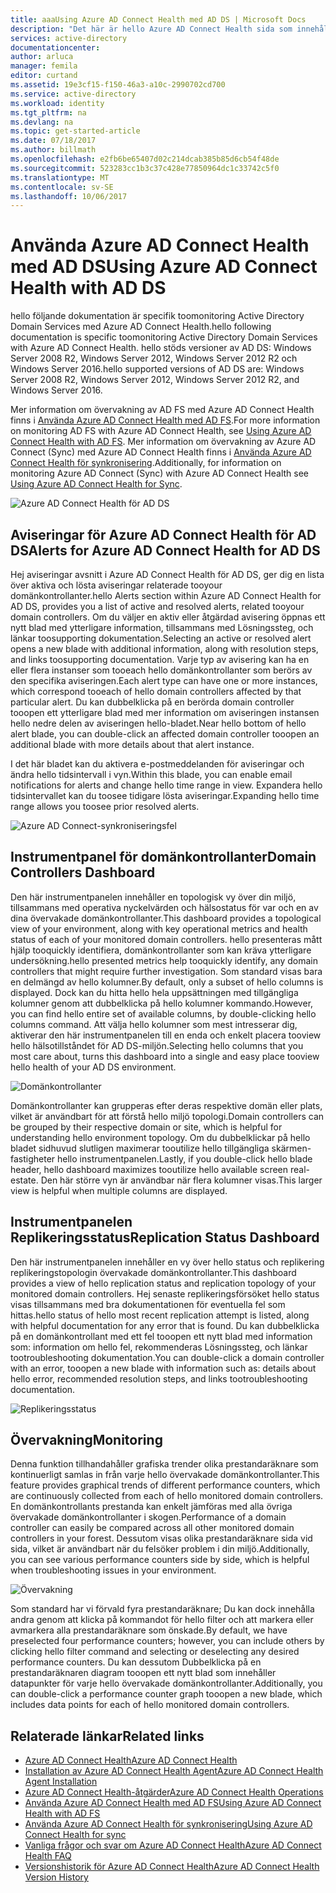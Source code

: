 ```yaml
---
title: aaaUsing Azure AD Connect Health med AD DS | Microsoft Docs
description: "Det här är hello Azure AD Connect Health sida som innehåller information om hur toomonitor AD DS."
services: active-directory
documentationcenter: 
author: arluca
manager: femila
editor: curtand
ms.assetid: 19e3cf15-f150-46a3-a10c-2990702cd700
ms.service: active-directory
ms.workload: identity
ms.tgt_pltfrm: na
ms.devlang: na
ms.topic: get-started-article
ms.date: 07/18/2017
ms.author: billmath
ms.openlocfilehash: e2fb6be65407d02c214dcab385b85d6cb54f48de
ms.sourcegitcommit: 523283cc1b3c37c428e77850964dc1c33742c5f0
ms.translationtype: MT
ms.contentlocale: sv-SE
ms.lasthandoff: 10/06/2017
---
```

# <a name="using-azure-ad-connect-health-with-ad-ds"></a><span data-ttu-id="0bf6b-103">Använda Azure AD Connect Health med AD DS</span><span class="sxs-lookup"><span data-stu-id="0bf6b-103">Using Azure AD Connect Health with AD DS</span></span>
<span data-ttu-id="0bf6b-104">hello följande dokumentation är specifik toomonitoring Active Directory Domain Services med Azure AD Connect Health.</span><span class="sxs-lookup"><span data-stu-id="0bf6b-104">hello following documentation is specific toomonitoring Active Directory Domain Services with Azure AD Connect Health.</span></span> <span data-ttu-id="0bf6b-105">hello stöds versioner av AD DS: Windows Server 2008 R2, Windows Server 2012, Windows Server 2012 R2 och Windows Server 2016.</span><span class="sxs-lookup"><span data-stu-id="0bf6b-105">hello supported versions of AD DS are: Windows Server 2008 R2, Windows Server 2012, Windows Server 2012 R2, and Windows Server 2016.</span></span>

<span data-ttu-id="0bf6b-106">Mer information om övervakning av AD FS med Azure AD Connect Health finns i [ Använda Azure AD Connect Health med AD FS](active-directory-aadconnect-health-adfs.md).</span><span class="sxs-lookup"><span data-stu-id="0bf6b-106">For more information on monitoring AD FS with Azure AD Connect Health, see [Using Azure AD Connect Health with AD FS](active-directory-aadconnect-health-adfs.md).</span></span> <span data-ttu-id="0bf6b-107">Mer information om övervakning av Azure AD Connect (Sync) med Azure AD Connect Health finns i [Använda Azure AD Connect Health för synkronisering](active-directory-aadconnect-health-sync.md).</span><span class="sxs-lookup"><span data-stu-id="0bf6b-107">Additionally, for information on monitoring Azure AD Connect (Sync) with Azure AD Connect Health see [Using Azure AD Connect Health for Sync](active-directory-aadconnect-health-sync.md).</span></span>

![Azure AD Connect Health för AD DS](./media/active-directory-aadconnect-health/aadconnect-health-adds-entry.png)

## <a name="alerts-for-azure-ad-connect-health-for-ad-ds"></a><span data-ttu-id="0bf6b-109">Aviseringar för Azure AD Connect Health för AD DS</span><span class="sxs-lookup"><span data-stu-id="0bf6b-109">Alerts for Azure AD Connect Health for AD DS</span></span>
<span data-ttu-id="0bf6b-110">Hej aviseringar avsnitt i Azure AD Connect Health för AD DS, ger dig en lista över aktiva och lösta aviseringar relaterade tooyour domänkontrollanter.</span><span class="sxs-lookup"><span data-stu-id="0bf6b-110">hello Alerts section within Azure AD Connect Health for AD DS, provides you a list of active and resolved alerts, related tooyour domain controllers.</span></span> <span data-ttu-id="0bf6b-111">Om du väljer en aktiv eller åtgärdad avisering öppnas ett nytt blad med ytterligare information, tillsammans med Lösningssteg, och länkar toosupporting dokumentation.</span><span class="sxs-lookup"><span data-stu-id="0bf6b-111">Selecting an active or resolved alert opens a new blade with additional information, along with resolution steps, and links toosupporting documentation.</span></span> <span data-ttu-id="0bf6b-112">Varje typ av avisering kan ha en eller flera instanser som tooeach hello domänkontrollanter som berörs av den specifika aviseringen.</span><span class="sxs-lookup"><span data-stu-id="0bf6b-112">Each alert type can have one or more instances, which correspond tooeach of hello domain controllers affected by that particular alert.</span></span> <span data-ttu-id="0bf6b-113">Du kan dubbelklicka på en berörda domain controller tooopen ett ytterligare blad med mer information om aviseringen instansen hello nedre delen av aviseringen hello-bladet.</span><span class="sxs-lookup"><span data-stu-id="0bf6b-113">Near hello bottom of hello alert blade, you can double-click an affected domain controller tooopen an additional blade with more details about that alert instance.</span></span>

<span data-ttu-id="0bf6b-114">I det här bladet kan du aktivera e-postmeddelanden för aviseringar och ändra hello tidsintervall i vyn.</span><span class="sxs-lookup"><span data-stu-id="0bf6b-114">Within this blade, you can enable email notifications for alerts and change hello time range in view.</span></span> <span data-ttu-id="0bf6b-115">Expandera hello tidsintervallet kan du toosee tidigare lösta aviseringar.</span><span class="sxs-lookup"><span data-stu-id="0bf6b-115">Expanding hello time range allows you toosee prior resolved alerts.</span></span>

![Azure AD Connect-synkroniseringsfel](./media/active-directory-aadconnect-health/aadconnect-health-adds-alerts.png)

## <a name="domain-controllers-dashboard"></a><span data-ttu-id="0bf6b-117">Instrumentpanel för domänkontrollanter</span><span class="sxs-lookup"><span data-stu-id="0bf6b-117">Domain Controllers Dashboard</span></span>
<span data-ttu-id="0bf6b-118">Den här instrumentpanelen innehåller en topologisk vy över din miljö, tillsammans med operativa nyckelvärden och hälsostatus för var och en av dina övervakade domänkontrollanter.</span><span class="sxs-lookup"><span data-stu-id="0bf6b-118">This dashboard provides a topological view of your environment, along with key operational metrics and health status of each of your monitored domain controllers.</span></span> <span data-ttu-id="0bf6b-119">hello presenteras mått hjälp tooquickly identifiera, domänkontrollanter som kan kräva ytterligare undersökning.</span><span class="sxs-lookup"><span data-stu-id="0bf6b-119">hello presented metrics help tooquickly identify, any domain controllers that might require further investigation.</span></span> <span data-ttu-id="0bf6b-120">Som standard visas bara en delmängd av hello kolumner.</span><span class="sxs-lookup"><span data-stu-id="0bf6b-120">By default, only a subset of hello columns is displayed.</span></span> <span data-ttu-id="0bf6b-121">Dock kan du hitta hello hela uppsättningen med tillgängliga kolumner genom att dubbelklicka på hello kolumner kommando.</span><span class="sxs-lookup"><span data-stu-id="0bf6b-121">However, you can find hello entire set of available columns, by double-clicking hello columns command.</span></span> <span data-ttu-id="0bf6b-122">Att välja hello kolumner som mest intresserar dig, aktiverar den här instrumentpanelen till en enda och enkelt placera tooview hello hälsotillståndet för AD DS-miljön.</span><span class="sxs-lookup"><span data-stu-id="0bf6b-122">Selecting hello columns that you most care about, turns this dashboard into a single and easy place tooview hello health of your AD DS environment.</span></span>

![Domänkontrollanter](./media/active-directory-aadconnect-health/aadconnect-health-adds-domainsandsites-dashboard.png)

<span data-ttu-id="0bf6b-124">Domänkontrollanter kan grupperas efter deras respektive domän eller plats, vilket är användbart för att förstå hello miljö topologi.</span><span class="sxs-lookup"><span data-stu-id="0bf6b-124">Domain controllers can be grouped by their respective domain or site, which is helpful for understanding hello environment topology.</span></span> <span data-ttu-id="0bf6b-125">Om du dubbelklickar på hello bladet sidhuvud slutligen maximerar tooutilize hello tillgängliga skärmen-fastigheter hello instrumentpanelen.</span><span class="sxs-lookup"><span data-stu-id="0bf6b-125">Lastly, if you double-click hello blade header, hello dashboard maximizes tooutilize hello available screen real-estate.</span></span> <span data-ttu-id="0bf6b-126">Den här större vyn är användbar när flera kolumner visas.</span><span class="sxs-lookup"><span data-stu-id="0bf6b-126">This larger view is helpful when multiple columns are displayed.</span></span>

## <a name="replication-status-dashboard"></a><span data-ttu-id="0bf6b-127">Instrumentpanelen Replikeringsstatus</span><span class="sxs-lookup"><span data-stu-id="0bf6b-127">Replication Status Dashboard</span></span>
<span data-ttu-id="0bf6b-128">Den här instrumentpanelen innehåller en vy över hello status och replikering replikeringstopologin övervakade domänkontrollanter.</span><span class="sxs-lookup"><span data-stu-id="0bf6b-128">This dashboard provides a view of hello replication status and replication topology of your monitored domain controllers.</span></span> <span data-ttu-id="0bf6b-129">Hej senaste replikeringsförsöket hello status visas tillsammans med bra dokumentationen för eventuella fel som hittas.</span><span class="sxs-lookup"><span data-stu-id="0bf6b-129">hello status of hello most recent replication attempt is listed, along with helpful documentation for any error that is found.</span></span> <span data-ttu-id="0bf6b-130">Du kan dubbelklicka på en domänkontrollant med ett fel tooopen ett nytt blad med information som: information om hello fel, rekommenderas Lösningssteg, och länkar tootroubleshooting dokumentation.</span><span class="sxs-lookup"><span data-stu-id="0bf6b-130">You can double-click a domain controller with an error, tooopen a new blade with information such as: details about hello error, recommended resolution steps, and links tootroubleshooting documentation.</span></span>

![Replikeringsstatus](./media/active-directory-aadconnect-health/aadconnect-health-adds-replication.png)

## <a name="monitoring"></a><span data-ttu-id="0bf6b-132">Övervakning</span><span class="sxs-lookup"><span data-stu-id="0bf6b-132">Monitoring</span></span>
<span data-ttu-id="0bf6b-133">Denna funktion tillhandahåller grafiska trender olika prestandaräknare som kontinuerligt samlas in från varje hello övervakade domänkontrollanter.</span><span class="sxs-lookup"><span data-stu-id="0bf6b-133">This feature provides graphical trends of different performance counters, which are continuously collected from each of hello monitored domain controllers.</span></span> <span data-ttu-id="0bf6b-134">En domänkontrollants prestanda kan enkelt jämföras med alla övriga övervakade domänkontrollanter i skogen.</span><span class="sxs-lookup"><span data-stu-id="0bf6b-134">Performance of a domain controller can easily be compared across all other monitored domain controllers in your forest.</span></span> <span data-ttu-id="0bf6b-135">Dessutom visas olika prestandaräknare sida vid sida, vilket är användbart när du felsöker problem i din miljö.</span><span class="sxs-lookup"><span data-stu-id="0bf6b-135">Additionally, you can see various performance counters side by side, which is helpful when troubleshooting issues in your environment.</span></span>

![Övervakning](./media/active-directory-aadconnect-health/aadconnect-health-adds-monitoring.png)

<span data-ttu-id="0bf6b-137">Som standard har vi förvald fyra prestandaräknare; Du kan dock innehålla andra genom att klicka på kommandot för hello filter och att markera eller avmarkera alla prestandaräknare som önskade.</span><span class="sxs-lookup"><span data-stu-id="0bf6b-137">By default, we have preselected four performance counters; however, you can include others by clicking hello filter command and selecting or deselecting any desired performance counters.</span></span> <span data-ttu-id="0bf6b-138">Du kan dessutom Dubbelklicka på en prestandaräknaren diagram tooopen ett nytt blad som innehåller datapunkter för varje hello övervakade domänkontrollanter.</span><span class="sxs-lookup"><span data-stu-id="0bf6b-138">Additionally, you can double-click a performance counter graph tooopen a new blade, which includes data points for each of hello monitored domain controllers.</span></span>

## <a name="related-links"></a><span data-ttu-id="0bf6b-139">Relaterade länkar</span><span class="sxs-lookup"><span data-stu-id="0bf6b-139">Related links</span></span>
* [<span data-ttu-id="0bf6b-140">Azure AD Connect Health</span><span class="sxs-lookup"><span data-stu-id="0bf6b-140">Azure AD Connect Health</span></span>](active-directory-aadconnect-health.md)
* [<span data-ttu-id="0bf6b-141">Installation av Azure AD Connect Health Agent</span><span class="sxs-lookup"><span data-stu-id="0bf6b-141">Azure AD Connect Health Agent Installation</span></span>](active-directory-aadconnect-health-agent-install.md)
* [<span data-ttu-id="0bf6b-142">Azure AD Connect Health-åtgärder</span><span class="sxs-lookup"><span data-stu-id="0bf6b-142">Azure AD Connect Health Operations</span></span>](active-directory-aadconnect-health-operations.md)
* [<span data-ttu-id="0bf6b-143">Använda Azure AD Connect Health med AD FS</span><span class="sxs-lookup"><span data-stu-id="0bf6b-143">Using Azure AD Connect Health with AD FS</span></span>](active-directory-aadconnect-health-adfs.md)
* [<span data-ttu-id="0bf6b-144">Använda Azure AD Connect Health för synkronisering</span><span class="sxs-lookup"><span data-stu-id="0bf6b-144">Using Azure AD Connect Health for sync</span></span>](active-directory-aadconnect-health-sync.md)
* [<span data-ttu-id="0bf6b-145">Vanliga frågor och svar om Azure AD Connect Health</span><span class="sxs-lookup"><span data-stu-id="0bf6b-145">Azure AD Connect Health FAQ</span></span>](active-directory-aadconnect-health-faq.md)
* [<span data-ttu-id="0bf6b-146">Versionshistorik för Azure AD Connect Health</span><span class="sxs-lookup"><span data-stu-id="0bf6b-146">Azure AD Connect Health Version History</span></span>](active-directory-aadconnect-health-version-history.md)

